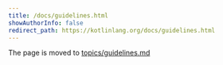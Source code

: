 ```yaml
---
title: /docs/guidelines.html
showAuthorInfo: false
redirect_path: https://kotlinlang.org/docs/guidelines.html
---
```


The page is moved to [topics/guidelines.md](../../docs/topics/guidelines.md)
